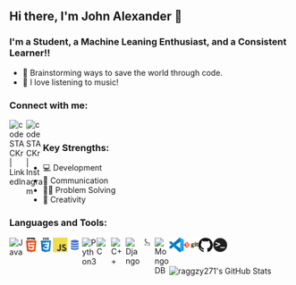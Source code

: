 ## Hi there, I'm John Alexander 👋 

### I'm a Student, a Machine Leaning Enthusiast, and a Consistent Learner!!

- 🧠 Brainstorming ways to save the world through code.
- 🎵 I love listening to music!

### Connect with me:

[<img align="left" alt="codeSTACKr | LinkedIn" width="30px" src="https://img.icons8.com/fluency/48/000000/linkedin.png" />][linkedin]
[<img align="left" alt="codeSTACKr | Instagram" width="30px" src="https://img.icons8.com/color/48/000000/instagram-new--v2.png" />][instagram]

<br />

### Key Strengths:

- 💻 Development
- 📢 Communication
- 👷‍♂️ Problem Solving
- 🎨 Creativity

### Languages and Tools:

<img align="left" alt="Java" width="26px" src="https://raw.githubusercontent.com/jmnote/z-icons/master/svg/java.svg" />
<img align="left" alt="HTML5" width="26px" src="https://raw.githubusercontent.com/github/explore/80688e429a7d4ef2fca1e82350fe8e3517d3494d/topics/html/html.png" />
<img align="left" alt="CSS3" width="26px" src="https://raw.githubusercontent.com/github/explore/80688e429a7d4ef2fca1e82350fe8e3517d3494d/topics/css/css.png" />
<img align="left" alt="JavaScript" width="26px" src="https://raw.githubusercontent.com/github/explore/80688e429a7d4ef2fca1e82350fe8e3517d3494d/topics/javascript/javascript.png" />
<img align="left" alt="SQL" width="26px" src="https://raw.githubusercontent.com/github/explore/80688e429a7d4ef2fca1e82350fe8e3517d3494d/topics/sql/sql.png" />
<img align="left" alt="Python3" width="26px" src="https://raw.githubusercontent.com/jmnote/z-icons/master/svg/python.svg" />
<img align="left" alt="C" width="26px" src="https://raw.githubusercontent.com/jmnote/z-icons/master/svg/c.svg" />
<img align="left" alt="C++" width="26px" src="https://raw.githubusercontent.com/jmnote/z-icons/master/svg/cpp.svg" />
<img align="left" alt="Django" width="26px" src="https://img.icons8.com/material-outlined/24/000000/django.png" />
<img align="left" alt="Flask" width="26px" src="https://github.com/John-Alex07/John-Alex07/blob/23f3979ee53e5c8970f959b16cae6aa90fd02d44/flask.png" />
<!-- <img align="left" alt="Angular" width="26px" src="https://img.icons8.com/color/48/000000/angularjs.png" /> -->
<!-- <img align="left" alt="Ionic" width="26px" src="https://img.icons8.com/ios-filled/50/000000/ionic.png" />
<img align="left" alt="Firebase" width="26px" src="https://img.icons8.com/color/48/000000/firebase.png" /> -->
<img align="left" alt="MongoDB" width="26px" src="https://img.icons8.com/color/48/000000/mongodb.png" />
<img align="left" alt="Visual Studio Code" width="26px" src="https://raw.githubusercontent.com/github/explore/80688e429a7d4ef2fca1e82350fe8e3517d3494d/topics/visual-studio-code/visual-studio-code.png" />
<img align="left" alt="Git" width="26px" src="https://raw.githubusercontent.com/github/explore/80688e429a7d4ef2fca1e82350fe8e3517d3494d/topics/git/git.png" />
<img align="left" alt="GitHub" width="26px" src="https://raw.githubusercontent.com/github/explore/78df643247d429f6cc873026c0622819ad797942/topics/github/github.png" />
<img align="left" alt="Terminal" width="26px" src="https://raw.githubusercontent.com/github/explore/80688e429a7d4ef2fca1e82350fe8e3517d3494d/topics/terminal/terminal.png" />

<br />
<br />
<br />

<img align="left" alt="raggzy271's GitHub Stats" src="https://github-readme-stats.vercel.app/api?username=John-Alex07&show_icons=true&hide_border=true&count_private=true&theme=radical" />

[instagram]: https://www.instagram.com/raggzy27/
[linkedin]: https://www.linkedin.com/in/raggzy27/
